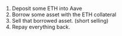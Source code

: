 1. Deposit some ETH into Aave
2. Borrow some asset with the ETH collateral
3. Sell that borrowed asset. (short selling)
4. Repay everything back.

